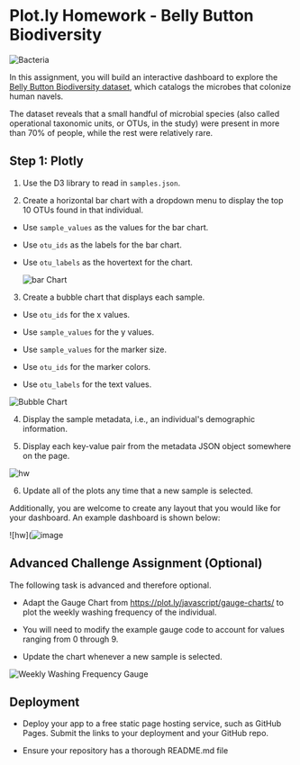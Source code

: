 # Plot.ly Homework - Belly Button Biodiversity

![Bacteria](http://robdunnlab.com/wp-content/uploads/microbes-sem.jpg)

In this assignment, you will build an interactive dashboard to explore the [Belly Button Biodiversity dataset](http://robdunnlab.com/projects/belly-button-biodiversity/), which catalogs the microbes that colonize human navels.

The dataset reveals that a small handful of microbial species (also called operational taxonomic units, or OTUs, in the study) were present in more than 70% of people, while the rest were relatively rare.

## Step 1: Plotly

1. Use the D3 library to read in `samples.json`.

2. Create a horizontal bar chart with a dropdown menu to display the top 10 OTUs found in that individual.

* Use `sample_values` as the values for the bar chart.

* Use `otu_ids` as the labels for the bar chart.

* Use `otu_labels` as the hovertext for the chart.

  ![bar Chart](https://static.bc-edx.com/data/dl-1-1/m14/lms/img/hw01.jpg)

3. Create a bubble chart that displays each sample.

* Use `otu_ids` for the x values.

* Use `sample_values` for the y values.

* Use `sample_values` for the marker size.

* Use `otu_ids` for the marker colors.

* Use `otu_labels` for the text values.

![Bubble Chart](https://static.bc-edx.com/data/dl-1-1/m14/lms/img/bubble_chart.jpg)

4. Display the sample metadata, i.e., an individual's demographic information.

5. Display each key-value pair from the metadata JSON object somewhere on the page.

![hw](https://static.bc-edx.com/data/dl-1-1/m14/lms/img/hw03.jpg)

6. Update all of the plots any time that a new sample is selected.

Additionally, you are welcome to create any layout that you would like for your dashboard. An example dashboard is shown below:

![hw](![image](https://user-images.githubusercontent.com/111776924/213935998-9b5e7c2c-22eb-46b2-a2a6-342e98006d17.png)

## Advanced Challenge Assignment (Optional)

The following task is advanced and therefore optional.

* Adapt the Gauge Chart from <https://plot.ly/javascript/gauge-charts/> to plot the weekly washing frequency of the individual.

* You will need to modify the example gauge code to account for values ranging from 0 through 9.

* Update the chart whenever a new sample is selected.

![Weekly Washing Frequency Gauge](https://static.bc-edx.com/data/dl-1-1/m14/lms/img/gauge.jpg)

## Deployment

* Deploy your app to a free static page hosting service, such as GitHub Pages. Submit the links to your deployment and your GitHub repo.

* Ensure your repository has a thorough README.md file
